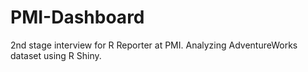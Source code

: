 # PMI-Dashboard
2nd stage interview for R Reporter at PMI. Analyzing AdventureWorks dataset using R Shiny.
